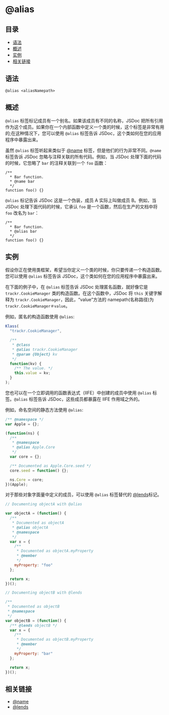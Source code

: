 # @alias

## 目录

- [语法](#语法)
- [概述](#概述)
- [实例](#实例)
- [相关链接](#相关链接)

## 语法

```
@alias <aliasNamepath>
```

## 概述

`@alias` 标签标记成员有一个别名。如果该成员有不同的名称，JSDoc 把所有引用作为这个成员。如果你在一个内部函数中定义一个类的时候，这个标签是非常有用的;在这种情况下，您可以使用 `@alias` 标签告诉 JSDoc，这个类如何在您的应用程序中暴露出来。

虽然 `@alias` 标签听起来类似于 [@name](./tags-name.md) 标签，但是他们的行为非常不同。`@name` 标签告诉 JSDoc 忽略与注释关联的所有代码。例如，当 JSDoc 处理下面的代码的时候，它忽略了 `bar` 的注释关联到一个 `foo` 函数：

```
/**
  * Bar function.
  * @name bar
  */
function foo() {}
```

`@alias` 标记告诉 JSDoc 这是一个伪装，成员 A 实际上叫做成员 B。例如，当 JSDoc 处理下面代码的时候，它承认 `foo` 是一个函数，然后在生产的文档中将 `foo` 改名为 `bar`：

```
/**
  * Bar function.
  * @alias bar
  */
function foo() {}
```

## 实例

假设你正在使用类框架，希望当你定义一个类的时候，你只要传递一个构造函数。您可以使用 `@alias` 标签告诉 JSDoc，这个类如何在您的应用程序中暴露出来。

在下面的例子中，在 `@alias` 标签告诉 JSDoc 处理匿名函数，就好像它是 `trackr.CookieManager` 类的构造函数。在这个函数中，JSDoc 将 `this` 关键字解释为 `trackr.CookieManager`，因此，“value”方法的 namepath(名称路径)为 `trackr.CookieManager＃value`。

例如，匿名的构造函数使用 `@alias`:

```javascript
Klass(
  "trackr.CookieManager",

  /**
   * @class
   * @alias trackr.CookieManager
   * @param {Object} kv
   */
  function(kv) {
    /** The value. */
    this.value = kv;
  }
);
```

您也可以在一个立即调用的函数表达式（IIFE）中创建的成员中使用 `@alias` 标签。`@alias` 标签告诉 JSDoc，这些成员都暴露在 IIFE 作用域之外的。

例如，命名空间的静态方法使用 `@alias`:

```javascript
/** @namespace */
var Apple = {};

(function(ns) {
  /**
   * @namespace
   * @alias Apple.Core
   */
  var core = {};

  /** Documented as Apple.Core.seed */
  core.seed = function() {};

  ns.Core = core;
})(Apple);
```

对于那些对象字面量中定义的成员，可以使用 `@alias` 标签替代的 [@lends](./tags-lends.md)标记。

```javascript
// Documenting objectA with @alias

var objectA = (function() {
  /**
   * Documented as objectA
   * @alias objectA
   * @namespace
   */
  var x = {
    /**
     * Documented as objectA.myProperty
     * @member
     */
    myProperty: "foo"
  };

  return x;
})();

// Documenting objectB with @lends

/**
 * Documented as objectB
 * @namespace
 */
var objectB = (function() {
  /** @lends objectB */
  var x = {
    /**
     * Documented as objectB.myProperty
     * @member
     */
    myProperty: "bar"
  };

  return x;
})();
```

## 相关链接

- [@name](./tags-name.md)
- [@lends](./tags-lends.md)
